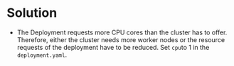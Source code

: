 # Solution

- The Deployment requests more CPU cores than the cluster has to offer. Therefore, either the cluster needs more worker nodes or the resource requests of the deployment have to be reduced. Set `cpu`to 1 in the `deployment.yaml`.